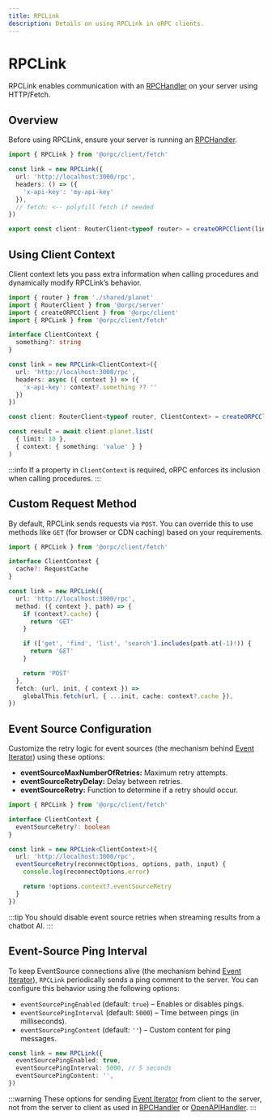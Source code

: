 ```yaml
---
title: RPCLink
description: Details on using RPCLink in oRPC clients.
---
```


# RPCLink

RPCLink enables communication with an [RPCHandler](/docs/rpc-handler) on your server using HTTP/Fetch.

## Overview

Before using RPCLink, ensure your server is running an [RPCHandler](/docs/rpc-handler).

```ts
import { RPCLink } from '@orpc/client/fetch'

const link = new RPCLink({
  url: 'http://localhost:3000/rpc',
  headers: () => ({
    'x-api-key': 'my-api-key'
  }),
  // fetch: <-- polyfill fetch if needed
})

export const client: RouterClient<typeof router> = createORPCClient(link)
```

## Using Client Context

Client context lets you pass extra information when calling procedures and dynamically modify RPCLink’s behavior.

```ts twoslash
import { router } from './shared/planet'
import { RouterClient } from '@orpc/server'
import { createORPCClient } from '@orpc/client'
import { RPCLink } from '@orpc/client/fetch'

interface ClientContext {
  something?: string
}

const link = new RPCLink<ClientContext>({
  url: 'http://localhost:3000/rpc',
  headers: async ({ context }) => ({
    'x-api-key': context?.something ?? ''
  })
})

const client: RouterClient<typeof router, ClientContext> = createORPCClient(link)

const result = await client.planet.list(
  { limit: 10 },
  { context: { something: 'value' } }
)
```

:::info
If a property in `ClientContext` is required, oRPC enforces its inclusion when calling procedures.
:::

## Custom Request Method

By default, RPCLink sends requests via `POST`. You can override this to use methods like `GET` (for browser or CDN caching) based on your requirements.

```ts twoslash
import { RPCLink } from '@orpc/client/fetch'

interface ClientContext {
  cache?: RequestCache
}

const link = new RPCLink({
  url: 'http://localhost:3000/rpc',
  method: ({ context }, path) => {
    if (context?.cache) {
      return 'GET'
    }

    if (['get', 'find', 'list', 'search'].includes(path.at(-1)!)) {
      return 'GET'
    }

    return 'POST'
  },
  fetch: (url, init, { context }) =>
    globalThis.fetch(url, { ...init, cache: context?.cache }),
})
```

## Event Source Configuration

Customize the retry logic for event sources (the mechanism behind [Event Iterator](/docs/event-iterator)) using these options:

- **eventSourceMaxNumberOfRetries:** Maximum retry attempts.
- **eventSourceRetryDelay:** Delay between retries.
- **eventSourceRetry:** Function to determine if a retry should occur.

```ts twoslash
import { RPCLink } from '@orpc/client/fetch'

interface ClientContext {
  eventSourceRetry?: boolean
}

const link = new RPCLink<ClientContext>({
  url: 'http://localhost:3000/rpc',
  eventSourceRetry(reconnectOptions, options, path, input) {
    console.log(reconnectOptions.error)

    return !options.context?.eventSourceRetry
  }
})
```

:::tip
You should disable event source retries when streaming results from a chatbot AI.
:::

## Event-Source Ping Interval

To keep EventSource connections alive (the mechanism behind [Event Iterator](/docs/event-iterator)), `RPCLink` periodically sends a ping comment to the server. You can configure this behavior using the following options:

- `eventSourcePingEnabled` (default: `true`) – Enables or disables pings.
- `eventSourcePingInterval` (default: `5000`) – Time between pings (in milliseconds).
- `eventSourcePingContent` (default: `''`) – Custom content for ping messages.

```ts
const link = new RPCLink({
  eventSourcePingEnabled: true,
  eventSourcePingInterval: 5000, // 5 seconds
  eventSourcePingContent: '',
})
```

:::warning
These options for sending [Event Iterator](/docs/event-iterator) from client to the server, not from the server to client as used in [RPCHandler](/docs/rpc-handler#event-source-ping-interval) or [OpenAPIHandler](/docs/openapi/openapi-handler#event-source-ping-interval).
:::
